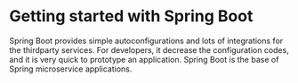 # Getting started with Spring Boot

Spring Boot provides simple autoconfigurations and lots of integrations for the thirdparty services. For developers, it decrease the configuration codes, and it is very quick to prototype an application. Spring Boot is the base of Spring microservice applications. 